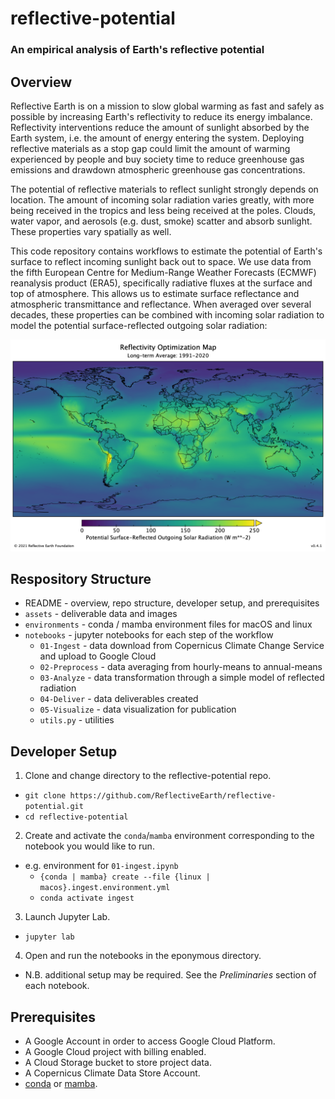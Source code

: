 # reflective-potential
### An empirical analysis of Earth's reflective potential

## Overview

Reflective Earth is on a mission to slow global warming as fast and safely as
possible by increasing Earth's reflectivity to reduce its energy imbalance.
Reflectivity interventions reduce the amount of sunlight absorbed by the Earth
system, i.e. the amount of energy entering the system. Deploying reflective
materials as a stop gap could limit the amount of warming experienced by people
and buy society time to reduce greenhouse gas emissions and drawdown atmospheric
greenhouse gas concentrations.

The potential of reflective materials to reflect sunlight strongly depends on
location. The amount of incoming solar radiation varies greatly, with more
being received in the tropics and less being received at the poles. Clouds,
water vapor, and aerosols (e.g. dust, smoke) scatter and absorb sunlight. These
properties vary spatially as well.

This code repository contains workflows to estimate the potential of Earth's
surface to reflect incoming sunlight back out to space. We use data from the
fifth European Centre for Medium-Range Weather Forecasts
(ECMWF) reanalysis product (ERA5), specifically radiative fluxes at the surface
and top of atmosphere. This allows us to estimate surface reflectance and
atmospheric transmittance and reflectance. When averaged over several decades,
these properties can be combined with incoming solar radiation to model the
potential surface-reflected outgoing solar radiation:

![ROM](https://github.com/ReflectiveEarth/reflective-potential/blob/main/assets/ROM_v041.png)

## Respository Structure

* README - overview, repo structure, developer setup, and prerequisites
* `assets` - deliverable data and images
* `environments` - conda / mamba environment files for macOS and linux
* `notebooks` - jupyter notebooks for each step of the workflow
  * `01-Ingest` - data download from Copernicus Climate Change Service and upload to Google Cloud
  * `02-Preprocess` - data averaging from hourly-means to annual-means
  * `03-Analyze` - data transformation through a simple model of reflected radiation
  * `04-Deliver` - data deliverables created
  * `05-Visualize` - data visualization for publication
  * `utils.py` - utilities

## Developer Setup

1. Clone and change directory to the reflective-potential repo.
  * `git clone https://github.com/ReflectiveEarth/reflective-potential.git`
  * `cd reflective-potential`
2. Create and activate the `conda`/`mamba` environment corresponding to the notebook you would like to run.
  * e.g. environment for `01-ingest.ipynb`
    * `{conda | mamba} create --file {linux | macos}.ingest.environment.yml`
    * `conda activate ingest`
3. Launch Jupyter Lab.
  * `jupyter lab`
4. Open and run the  notebooks in the eponymous directory.
  * N.B. additional setup may be required. See the *Preliminaries* section of
    each notebook.

## Prerequisites

* A Google Account in order to access Google Cloud Platform.
* A Google Cloud project with billing enabled.
* A Cloud Storage bucket to store project data.
* A Copernicus Climate Data Store Account.
* [conda](https://docs.conda.io/en/latest/miniconda.html) or [mamba](https://mamba.readthedocs.io/en/latest/).

